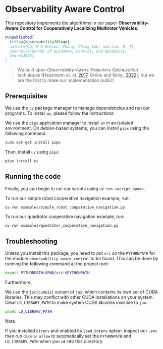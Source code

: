 # Observability Aware Control

This repository implements the algorithms in our paper **Observability-Aware
Control for Cooperatively Localizing Multirotor Vehicles**.

```bibtex
@unpublished{
  title={observability2024go},
  author={Go, H S Helson, Chong, Ching Lok, and Liu, H.-T},
  journal={Journal of Guidance, Control, and Dynamics},
  year={2025},
}
```

> We built upon _Observability-Aware Trajectory Optimization_ techniques
> (Hausmann et. al. [2017](https://ieeexplore.ieee.org/document/7805145), Grebe
> and Kelly., [2022](https://hdl.handle.net/1807/110811)), but we are the first
> to make our implementation public!

## Prerequisites

We use the `uv` package manager to manage dependencies and run our programs. To
install `uv`, please follow the instructions:

We use the `pipx` application manager to install `uv` in an isolated
environment. On debian-based systems, you can install `pipx` using the following
command:

```bash
sudo apt-get install pipx
```

Then, install `uv` using `pipx`:

```bash
pipx install uv
```

## Running the code

Finally, you can begin to run our scripts using `uv run <script_name>`.

To run our simple robot cooperative navigation example, run:

```bash
uv run examples/simple_robot_cooperative_navigation.py
```

To run our quadrotor cooperative navigation example, run:

```bash
uv run examples/quadrotor_cooperative_navigation.py
```

## Troubleshooting

Unless you install this package, you need to put `src` on the `PYTHONPATH` for
the module `observability_aware_control` to be found. This can be done by
running the following command at the project root:

```bash
export PYTHONPATH=$PWD/src:$PYTHONPATH
```

Furthermore,

We use the `jax[cuda12]` variant of `jax`, which contains its own set of CUDA
libraries. This may conflict with other CUDA installations on your system. Clear
`LD_LIBRARY_PATH` to make system CUDA libraries invisible to `jax`.

```bash
unset LD_LIBRARY_PATH
```

> [!NOTE]
>
> If you installed `direnv` and enabled its `load_dotenv` option, inspect our
> `.env` then run `direnv allow` to automatically set the `PYTHONPATH` and
> `LD_LIBRARY_PATH` when you `cd` into this directory.
